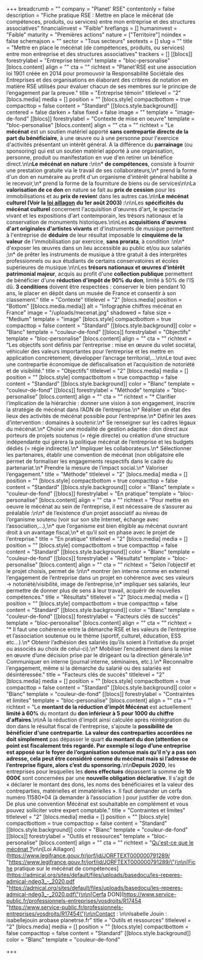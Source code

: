 +++
breadcrumb = ""
company = "Planet' RSE"
contentonly = false
description = "Fiche pratique RSE : Mettre en place le mécénat (de compétences, produits, ou services) entre mon entreprise et des structures associatives"
financialinvest = "Faible"
hreflangs = []
humaninvest = "Faible"
maturity = "Premières actions"
nature = ["Territoire"]
noindex = false
schemajson = ""
sector = "Tous secteurs"
seotexts = []
slug = ""
title = "Mettre en place le mécénat (de compétences, produits, ou services) entre mon entreprise et des structures associatives"
trackers = []
[[blocs]]
forestrylabel = "Entreprise témoin"
template = "bloc-personalise"
[blocs.content]
align = ""
cta = ""
richtext = "Planet'RSE est une association loi 1901 créée en 2014 pour promouvoir la Responsabilité Sociétale des Entreprises et des organisations en élaborant des critères de notation en matière RSE utilisés pour évaluer chacun de ses membres sur le principe de l’engagement par la preuve."
title = "Entreprise témoin"
titlelevel = "2"
[blocs.media]
media = []
position = ""
[blocs.style]
compactbottom = true
compacttop = false
content = "Standard"
[[blocs.style.background]]
centered = false
darken = false
fixed = false
image = ""
template = "image-de-fond"
[[blocs]]
forestrylabel = "Contexte de mise en oeuvre"
template = "bloc-personalise"
[blocs.content]
align = ""
cta = ""
richtext = "Le **mécénat** est un soutien matériel apporté **sans contrepartie directe de la part du bénéficiaire**, à une œuvre ou à une personne pour l'exercice d'activités présentant un intérêt général. A la différence du **parrainage** (ou sponsoring) qui est un soutien matériel apporté à une organisation, personne, produit ou manifestation en vue d'en retirer un bénéfice direct.\n\n**Le mécénat en nature :**\n\n* **de compétences**, consiste à fournir une prestation gratuite via le travail de ses collaborateurs,\n* prend la forme d'un don en numéraire au profit d'un organisme d'intérêt général habilité à le recevoir,\n* prend la forme de la fourniture de biens ou de services\n\nLa **valorisation de ce don** en nature se fait au **prix de cession** pour les immobilisations et au **prix de revien**t dans les autres cas.\n\n**Le mécénat culturel (Voir la** [**loi aillagon**](https://www.legifrance.gouv.fr/loda/id/JORFTEXT000000791289/2020-11-23/) **du 1er août 2003) :**\n\nLes **spécificités du mécénat culturel** concernent l'acquisition d'œuvres d'art, le spectacle vivant et les expositions d'art contemporain, les trésors nationaux et la conservation de monuments historiques.\n\nLes **acquisitions d'œuvres d'art originales d'artistes vivants** et d'instruments de musique permettent à l'entreprise de **déduire** de leur résultat imposable le **cinquième de la valeur** de l'immobilisation par exercice, **sans prorata**, à condition :\n\n* d'exposer les œuvres dans un lieu accessible au public et/ou aux salariés ;\n* de prêter les instruments de musique à titre gratuit à des interprètes professionnels ou aux étudiants de certains conservatoires et écoles supérieures de musique.\n\nLes **trésors nationaux et œuvres d'intérêt patrimonial majeur**, acquis au profit d'une **collection publique** permettent de bénéficier d'une **réduction d'impôt de 90% du don**, limité à 50% de l'IS dû. **3 conditions** doivent être respectées : conserver le bien pendant 10 ans, le placer en dépôt dans un musée de France et consentir à son classement."
title = "Contexte"
titlelevel = "2"
[blocs.media]
position = "Bottom"
[[blocs.media.media]]
alt = "Infographie chiffres mécénat en France"
image = "/uploads/mecenat.jpg"
shadowed = false
size = "Medium"
template = "image"
[blocs.style]
compactbottom = true
compacttop = false
content = "Standard"
[[blocs.style.background]]
color = "Blanc"
template = "couleur-de-fond"
[[blocs]]
forestrylabel = "Objectifs"
template = "bloc-personalise"
[blocs.content]
align = ""
cta = ""
richtext = "Les objectifs sont définis par l’entreprise : mise en œuvre du volet sociétal, véhiculer des valeurs importantes pour l’entreprise et les mettre en application concrètement, développer l’ancrage territorial,…\n\nLe tout avec une contrepartie économique de défiscalisation et l’acquisition de notoriété et de visibilité."
title = "Objectifs"
titlelevel = "2"
[blocs.media]
media = []
position = ""
[blocs.style]
compactbottom = true
compacttop = false
content = "Standard"
[[blocs.style.background]]
color = "Blanc"
template = "couleur-de-fond"
[[blocs]]
forestrylabel = "Méthode"
template = "bloc-personalise"
[blocs.content]
align = ""
cta = ""
richtext = "* Clarifier l’implication de la hiérarchie : donner une vision à son engagement, inscrire la stratégie de mécénat dans l’ADN de l’entreprise.\n* Réaliser un état des lieux des activités de mécénat possible pour l’entreprise.\n* Définir les axes d’intervention : domaines à soutenir.\n* Se renseigner sur les cadres légaux du mécénat.\n* Choisir une modalité de gestion adaptée : don direct aux porteurs de projets soutenus (= régie directe) ou création d’une structure indépendante qui gèrera la politique mécénat de l’entreprise et les budgets dédiés (= régie indirecte).\n* Impliquer les collaborateurs.\n* Sélectionner les partenaires, établir une convention de mécénat (non obligatoire elle permet de formaliser les engagements respectifs dans le cadre du partenariat.\n* Prendre la mesure de l’impact social.\n* Valoriser l’engagement."
title = "Méthode"
titlelevel = "2"
[blocs.media]
media = []
position = ""
[blocs.style]
compactbottom = true
compacttop = false
content = "Standard"
[[blocs.style.background]]
color = "Blanc"
template = "couleur-de-fond"
[[blocs]]
forestrylabel = "En pratique"
template = "bloc-personalise"
[blocs.content]
align = ""
cta = ""
richtext = "Pour mettre en oeuvre le mécénat au sein de l’entreprise, il est nécessaire de s’assurer au préalable :\n\n* de l’existence d’un projet associatif au niveau de l’organisme soutenu (voir sur son site Internet, échange avec l’association,…),\n* que l’organisme est bien éligible au mécénat ouvrant droit à un avantage fiscal,\n* et qu’il soit en phase avec le projet de l’entreprise."
title = "En pratique"
titlelevel = "2"
[blocs.media]
media = []
position = ""
[blocs.style]
compactbottom = true
compacttop = false
content = "Standard"
[[blocs.style.background]]
color = "Blanc"
template = "couleur-de-fond"
[[blocs]]
forestrylabel = "Résultats"
template = "bloc-personalise"
[blocs.content]
align = ""
cta = ""
richtext = "Selon l’objectif et le projet choisis, permet de :\n\n* montrer (en interne comme en externe) l’engagement de l’entreprise dans un projet en cohérence avec ses valeurs -> notoriété/visibilité, image de l’entreprise,\n* impliquer ses salariés, leur permettre de donner plus de sens à leur travail, acquérir de nouvelles compétences."
title = "Résultats"
titlelevel = "2"
[blocs.media]
media = []
position = ""
[blocs.style]
compactbottom = true
compacttop = false
content = "Standard"
[[blocs.style.background]]
color = "Blanc"
template = "couleur-de-fond"
[[blocs]]
forestrylabel = "Facteurs clés de succès"
template = "bloc-personalise"
[blocs.content]
align = ""
cta = ""
richtext = "* Il faut une cohérence entre la démarche RSE et les valeurs de l’entreprise et l’association soutenue ou le thème (sportif, culturel, éducation, ESS etc…).\n* Obtenir l’adhésion des salariés (qu’ils soient à l’initiative du projet ou associés au choix de celui-ci).\n* Mobiliser l’encadrement dans la mise en œuvre d’une décision prise par le dirigeant ou la direction générale.\n* Communiquer en interne (journal interne, séminaires, etc.).\n* Reconnaître l’engagement, même si la démarche du salarié ou des salariés est désintéressée."
title = "Facteurs clés de succès"
titlelevel = "2"
[blocs.media]
media = []
position = ""
[blocs.style]
compactbottom = true
compacttop = false
content = "Standard"
[[blocs.style.background]]
color = "Blanc"
template = "couleur-de-fond"
[[blocs]]
forestrylabel = "Contraintes et limites"
template = "bloc-personalise"
[blocs.content]
align = ""
cta = ""
richtext = "Le **montant de la réduction d’impôt Mécénat** est actuellement **limité à 60%** du montant du **don inférieur à 5 pour 1000 du chiffre d'affaires**.\n\nÀ la réduction d'impôt ainsi calculée après réintégration du don dans le résultat fiscal de l'entreprise, s'ajoute la **possibilité de bénéficier d'une contrepartie**. **La valeur des contreparties accordées ne doit simplement** pas dépasser le quart **du montant du don (attention ce point est fiscalement trés regardé. Par exemple si logo d’une entreprise est apposé sur le foyer de l’organisation soutenue mais qu’il n’y a pas son adresse, cela peut être considéré comme du mécénat mais si l’adresse de l’entreprise figure, alors c’est du sponsoring.**\n\n**Depuis 2020**, les entreprises pour lesquelles les **dons effectués** dépassent la somme de **10 000€** sont concernées par une **nouvelle obligation déclarative**. Il s'agit de « déclarer le montant des dons, les noms des bénéficiaires et la valeur des contreparties, matérielles et immatérielles ». Il faut demander un cerfa numéro 11580*04 (à demander à l’association ) pour justifier de votre don. De plus une convention Mécénat est souhaitable en complément et vous pouvez solliciter votre expert comptable."
title = "Contraintes et limites"
titlelevel = "2"
[blocs.media]
media = []
position = ""
[blocs.style]
compactbottom = true
compacttop = false
content = "Standard"
[[blocs.style.background]]
color = "Blanc"
template = "couleur-de-fond"
[[blocs]]
forestrylabel = "Outils et ressources"
template = "bloc-personalise"
[blocs.content]
align = ""
cta = ""
richtext = "[Qu'est-ce que le mécénat ?](https://www.culture.gouv.fr/Sites-thematiques/Mecenat/Qu-est-ce-que-le-mecenat)\n\n[Loi Aillagon](https://www.legifrance.gouv.fr/jorf/id/JORFTEXT000000791289/ \"https://www.legifrance.gouv.fr/jorf/id/JORFTEXT000000791289/\")\n\n[Fiche pratique sur le mécénat de compétences](https://admical.org/sites/default/files/uploads/basedocu/les-reperes-admical-ndeg3_-_2020.pdf \"https://admical.org/sites/default/files/uploads/basedocu/les-reperes-admical-ndeg3_-_2020.pdf\")\n\n[Cerfa DON](https://www.service-public.fr/professionnels-entreprises/vosdroits/R17454 \"https://www.service-public.fr/professionnels-entreprises/vosdroits/R17454\")\n\nContact : \n\nIsabelle Jouin : isabellejouin arobase planetrse.fr"
title = "Outils et ressources"
titlelevel = "2"
[blocs.media]
media = []
position = ""
[blocs.style]
compactbottom = false
compacttop = false
content = "Standard"
[[blocs.style.background]]
color = "Blanc"
template = "couleur-de-fond"

+++
